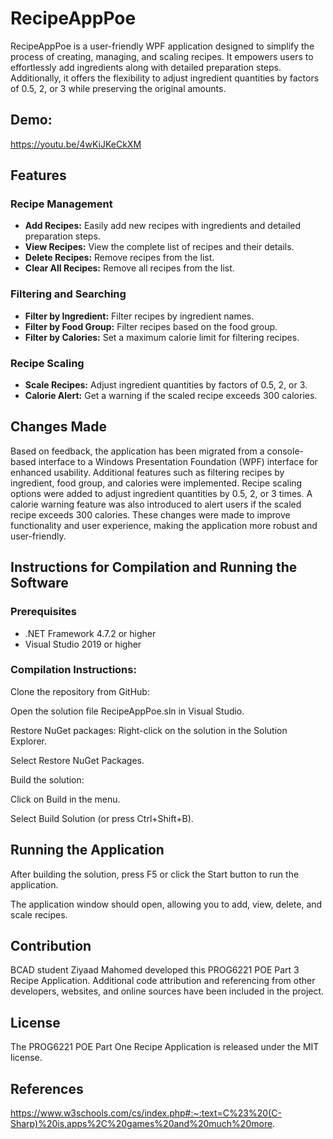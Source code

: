# RecipeAppPoe

RecipeAppPoe is a user-friendly WPF application designed to simplify the process of creating, managing, and scaling recipes. It empowers users to effortlessly add ingredients along with detailed preparation steps. Additionally, it offers the flexibility to adjust ingredient quantities by factors of 0.5, 2, or 3 while preserving the original amounts.
## Demo:
https://youtu.be/4wKiJKeCkXM
## Features
### Recipe Management
- **Add Recipes:** Easily add new recipes with ingredients and detailed preparation steps.
- **View Recipes:** View the complete list of recipes and their details.
- **Delete Recipes:** Remove recipes from the list.
- **Clear All Recipes:** Remove all recipes from the list.

### Filtering and Searching
- **Filter by Ingredient:** Filter recipes by ingredient names.
- **Filter by Food Group:** Filter recipes based on the food group.
- **Filter by Calories:** Set a maximum calorie limit for filtering recipes.

### Recipe Scaling
- **Scale Recipes:** Adjust ingredient quantities by factors of 0.5, 2, or 3.
- **Calorie Alert:** Get a warning if the scaled recipe exceeds 300 calories.

## Changes Made

Based on feedback, the application has been migrated from a console-based interface to a Windows Presentation Foundation (WPF) interface for enhanced usability. Additional features such as filtering recipes by ingredient, food group, and calories were implemented. Recipe scaling options were added to adjust ingredient quantities by 0.5, 2, or 3 times. A calorie warning feature was also introduced to alert users if the scaled recipe exceeds 300 calories. These changes were made to improve functionality and user experience, making the application more robust and user-friendly.

## Instructions for Compilation and Running the Software

### Prerequisites
- .NET Framework 4.7.2 or higher
- Visual Studio 2019 or higher

### Compilation Instructions:

Clone the repository from GitHub:

Open the solution file RecipeAppPoe.sln in Visual Studio.

Restore NuGet packages:
Right-click on the solution in the Solution Explorer.

Select Restore NuGet Packages.

Build the solution:

Click on Build in the menu.

Select Build Solution (or press Ctrl+Shift+B).

## Running the Application

After building the solution, press F5 or click the Start button to run the application.

The application window should open, allowing you to add, view, delete, and scale recipes.

## Contribution
BCAD student Ziyaad Mahomed developed this PROG6221 POE Part 3 Recipe Application. Additional code attribution and referencing from other developers, websites, and online sources have been included in the project.

## License
The PROG6221 POE Part One Recipe Application is released under the MIT license.

## References
https://www.w3schools.com/cs/index.php#:~:text=C%23%20(C-Sharp)%20is,apps%2C%20games%20and%20much%20more.

